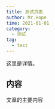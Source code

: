```yaml
---
title: 测试页面
author: Mr.Hope
time: 2021-01-01
category:
  - 测试
tag:
  - test
---
```


这里是详情。

<!-- more -->

## 内容

文章的主要内容

